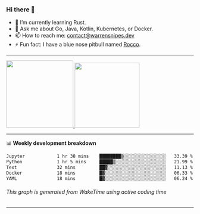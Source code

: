 ### Hi there 👋

- 🌱 I’m currently learning Rust.
- 💬 Ask me about Go, Java, Kotlin, Kubernetes, or Docker.
- 📫 How to reach me: contact@warrensnipes.dev
- ⚡ Fun fact: I have a blue nose pitbull named [Rocco](https://i.imgur.com/iLsSCKu.jpg).

-------


<a href="https://github.com/LockedThread/LockedThread">
  <img height="180em" src="https://github-readme-stats.vercel.app/api?username=LockedThread&theme=transparent&bg_color=00000000&show_icons=true&count_private=true" />
  <img height="174em" src="https://github-readme-stats.vercel.app/api/top-langs?username=LockedThread&theme=transparent&layout=compact&hide_progress=true&bg_color=00000000" />
  </a>

-------

📊 **Weekly development breakdown**
<!--START_SECTION:waka-->

```txt
Jupyter            1 hr 38 mins    ████████▒░░░░░░░░░░░░░░░░   33.39 %
Python             1 hr 5 mins     █████▒░░░░░░░░░░░░░░░░░░░   21.99 %
Text               32 mins         ██▓░░░░░░░░░░░░░░░░░░░░░░   11.13 %
Docker             18 mins         █▓░░░░░░░░░░░░░░░░░░░░░░░   06.33 %
YAML               18 mins         █▓░░░░░░░░░░░░░░░░░░░░░░░   06.24 %
```

<!--END_SECTION:waka-->
###### *This graph is generated from WakeTime using active coding time*
-------
